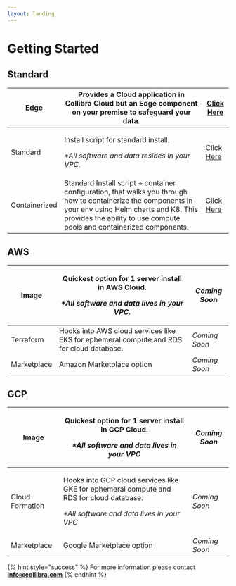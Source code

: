 ```yaml
---
layout: landing
---
```


# Getting Started

## Standard

| Edge          | Provides a Cloud application in Collibra Cloud but an Edge component on your premise to safeguard your data.                                                                                                                    | [Click Here](installation/cloud.md)                                       |
| ------------- | ------------------------------------------------------------------------------------------------------------------------------------------------------------------------------------------------------------------------------- | ------------------------------------------------------------------------- |
| Standard      | <p>Install script for standard install.</p><p></p><p><em>*All software and data resides in your VPC.</em></p>                                                                                                                   | [Click Here](installation/standalone/standalone-install-script.md)        |
| Containerized | Standard Install script + container configuration, that walks you through how to containerize the components in your env using Helm charts and K8. This provides the ability to use compute pools and containerized components. | [Click Here](installation/cloud-native-owldq/preparing-for-deployment.md) |

## AWS

| Image       | <p>Quickest option for 1 server install in AWS Cloud.</p><p></p><p><em>*All software and data lives in your VPC.</em></p> | _Coming Soon_ |
| ----------- | ------------------------------------------------------------------------------------------------------------------------- | ------------- |
| Terraform   | Hooks into AWS cloud services like EKS for ephemeral compute and RDS for cloud database.                                  | _Coming Soon_ |
| Marketplace | Amazon Marketplace option                                                                                                 | _Coming Soon_ |

## GCP

| Image           | <p>Quickest option for 1 server install in GCP Cloud.</p><p></p><p><em>*All software and data lives in your VPC</em></p>                                       | _Coming Soon_ |
| --------------- | -------------------------------------------------------------------------------------------------------------------------------------------------------------- | ------------- |
| Cloud Formation | <p>Hooks into GCP cloud services like GKE for ephemeral compute and RDS for cloud database.</p><p></p><p><em>*All software and data lives in your VPC</em></p> | _Coming Soon_ |
| Marketplace     | Google Marketplace option                                                                                                                                      | _Coming Soon_ |



{% hint style="success" %}
For more information please contact **info@collibra.com**
{% endhint %}
